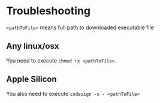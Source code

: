 # Troubleshooting

`<pathToFile>` means full path to downloaded executable file

## Any linux/osx

You need to execute `chmod +x <pathToFile>`.

## Apple Silicon

You also need to execute  `codesign -s - <pathToFile>`
